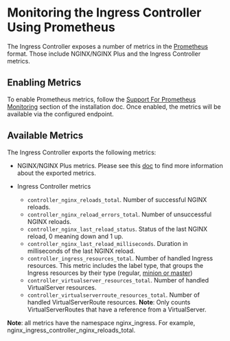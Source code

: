 # Monitoring the Ingress Controller Using Prometheus

The Ingress Controller exposes a number of metrics in the [Prometheus](https://prometheus.io/) format. Those include NGINX/NGINX Plus and the Ingress Controller metrics.

## Enabling Metrics
To enable Prometheus metrics, follow the [Support For Prometheus Monitoring](./installation.md#support-for-prometheus-monitoring) section of the installation doc. Once enabled, the metrics will be available via the configured endpoint.

## Available Metrics
The Ingress Controller exports the following metrics:

* NGINX/NGINX Plus metrics. Please see this [doc](https://github.com/nginxinc/nginx-prometheus-exporter#exported-metrics) to find more information about the exported metrics.

* Ingress Controller metrics
  * `controller_nginx_reloads_total`. Number of successful NGINX reloads.
  * `controller_nginx_reload_errors_total`. Number of unsuccessful NGINX reloads.
  * `controller_nginx_last_reload_status`. Status of the last NGINX reload, 0 meaning down and 1 up.
  * `controller_nginx_last_reload_milliseconds`. Duration in milliseconds of the last NGINX reload.
  * `controller_ingress_resources_total`. Number of handled Ingress resources. This metric includes the label type, that groups the Ingress resources by their type (regular, [minion or master](./../examples/mergeable-ingress-types))
  * `controller_virtualserver_resources_total`. Number of handled VirtualServer resources.
  * `controller_virtualserverroute_resources_total`. Number of handled VirtualServerRoute resources. **Note**: Only counts VirtualServerRoutes that have a reference from a VirtualServer.

**Note**: all metrics have the namespace nginx_ingress. For example, nginx_ingress_controller_nginx_reloads_total.
